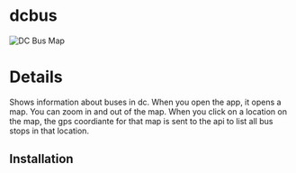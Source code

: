# dcbus
![DC Bus Map](https://upload.wikimedia.org/wikipedia/commons/thumb/3/37/WMATA_system_map.svg/2471px-WMATA_system_map.svg.png)
# Details
Shows information about buses in dc.
When you open the app, it opens a map. You can zoom in and out of the map.
When you click on a location on the map, the gps coordiante for that map is sent to the api to list all bus stops in that location.

## Installation

